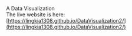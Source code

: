 A Data Visualization <br/>
The live website is here: <br/>
[https://lingkia1308.github.io/DataVisualization2/](https://lingkia1308.github.io/DataVisualization2/)
